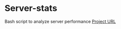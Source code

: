 # Server-stats
Bash script to analyze server performance
[Project URL](https://roadmap.sh/projects/server-stats)
